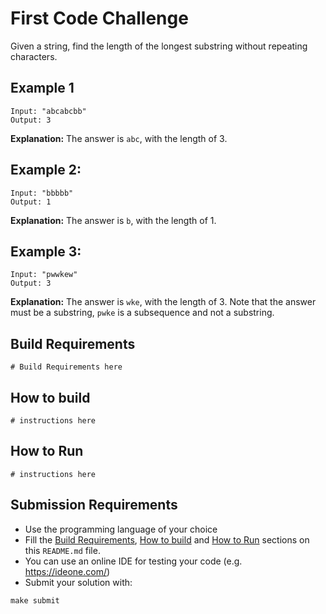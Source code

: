 First Code Challenge
====================

Given a string, find the length of the longest substring without repeating characters.

Example 1
---------
```
Input: "abcabcbb"
Output: 3
```

**Explanation:** The answer is `abc`, with the length of 3.


Example 2:
----------
```
Input: "bbbbb"
Output: 1
```

**Explanation:** The answer is `b`, with the length of 1.


Example 3:
----------
```
Input: "pwwkew"
Output: 3
```
**Explanation:** The answer is `wke`, with the length of 3.
Note that the answer must be a substring, `pwke` is a subsequence and not a substring.


Build Requirements
------------------
```
# Build Requirements here
```


How to build
------------
```
# instructions here
```

How to Run
----------
```
# instructions here
```


Submission Requirements
-----------------------
- Use the programming language of your choice
- Fill the [Build Requirements](#build-requirements), [How to build](#how-to-Build) and [How to Run](#how-to-run) sections on this `README.md` file.
- You can use an online IDE for testing your code (e.g. https://ideone.com/)
- Submit your solution with:
```
make submit
```